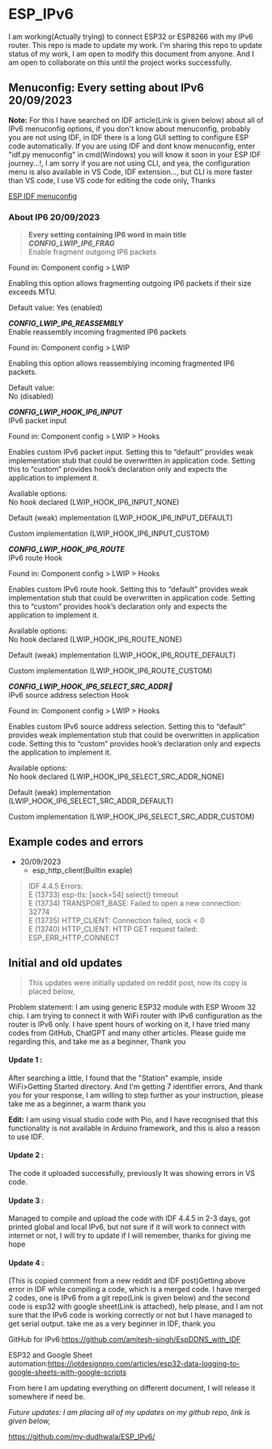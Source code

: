 # ESP_IPv6
I am working(Actually trying) to connect ESP32 or ESP8266 with my IPv6 router. This repo is made to update my work. I'm sharing this repo to update status of my work, I am open to modify this document from anyone. And I am open to collaborate on this until the project works successfully.

## Menuconfig: Every setting about IPv6 20/09/2023
**Note:** For this I have searched on IDF article(Link is given below) about all of IPv6 menuconfig options, if you don't know about menuconfig, probably you are not using IDF, in IDF there is a long GUI setting to configure ESP code automatically. If you are using IDF and dont know menuconfig, enter "idf.py menuconfig" in cmd(Windows) you will know it soon in your ESP IDF journey...!, I am sorry if you are not using CLI, and yea, the configuration menu is also available in VS Code, IDF extension..., but CLI is more faster than VS code, I use VS code for editing the code only, Thanks  

[ESP IDF menuconfig](https://docs.espressif.com/projects/esp-idf/en/latest/esp32/api-reference/kconfig.html#configuration-options-reference)  

### About IP6 20/09/2023
> **Every setting containing IP6 word in main title**  
**_CONFIG_LWIP_IP6_FRAG_**  
Enable fragment outgoing IP6 packets

Found in: Component config > LWIP

Enabling this option allows fragmenting outgoing IP6 packets if their size exceeds MTU.

Default value:
Yes (enabled)  
  
_**CONFIG_LWIP_IP6_REASSEMBLY**_  
Enable reassembly incoming fragmented IP6 packets  

Found in: Component config > LWIP  

Enabling this option allows reassemblying incoming fragmented IP6 packets.  

Default value:  
No (disabled)   
  
_**CONFIG_LWIP_HOOK_IP6_INPUT**_  
IPv6 packet input  
  
Found in: Component config > LWIP > Hooks  
  
Enables custom IPv6 packet input. Setting this to “default” provides weak implementation stub that could be overwritten in application code. Setting this to “custom” provides hook’s declaration only and expects the application to implement it.  
  
Available options:  
No hook declared (LWIP_HOOK_IP6_INPUT_NONE)  
  
Default (weak) implementation (LWIP_HOOK_IP6_INPUT_DEFAULT)  
  
Custom implementation (LWIP_HOOK_IP6_INPUT_CUSTOM)  
  
**_CONFIG_LWIP_HOOK_IP6_ROUTE_**  
IPv6 route Hook  
  
Found in: Component config > LWIP > Hooks  
  
Enables custom IPv6 route hook. Setting this to “default” provides weak implementation stub that could be overwritten in application code. Setting this to “custom” provides hook’s declaration only and expects the application to implement it.  
  
Available options:  
No hook declared (LWIP_HOOK_IP6_ROUTE_NONE)  
  
Default (weak) implementation (LWIP_HOOK_IP6_ROUTE_DEFAULT)  
  
Custom implementation (LWIP_HOOK_IP6_ROUTE_CUSTOM)  
  
_**CONFIG_LWIP_HOOK_IP6_SELECT_SRC_ADDR**_  
IPv6 source address selection Hook  
  
Found in: Component config > LWIP > Hooks  
  
Enables custom IPv6 source address selection. Setting this to “default” provides weak implementation stub that could be overwritten in application code. Setting this to “custom” provides hook’s declaration only and expects the application to implement it.  
  
Available options:  
No hook declared (LWIP_HOOK_IP6_SELECT_SRC_ADDR_NONE)  
  
Default (weak) implementation (LWIP_HOOK_IP6_SELECT_SRC_ADDR_DEFAULT)  
  
Custom implementation (LWIP_HOOK_IP6_SELECT_SRC_ADDR_CUSTOM)  
## Example codes and errors
- 20/09/2023
  - esp_http_client(Builtin exaple)
> IDF 4.4.5
> Errors:  
> E (13733) esp-tls: [sock=54] select() timeout  
> E (13734) TRANSPORT_BASE: Failed to open a new connection: 32774  
> E (13735) HTTP_CLIENT: Connection failed, sock < 0  
> E (13740) HTTP_CLIENT: HTTP GET request failed: ESP_ERR_HTTP_CONNECT  

## Initial and old updates
> This updates were initially updated on reddit post, now its copy is placed below,

Problem statement: I am using generic ESP32 module with ESP Wroom 32 chip. I am trying to connect it with WiFi router with IPv6 configuration as the router is IPv6 only. I have spent hours of working on it, I have tried many codes from GitHub, ChatGPT and many other articles. Please guide me regarding this, and take me as a beginner, Thank you

#### Update 1 :
After searching a little, I found that the "Station" example, inside WiFi>Getting Started directory. And I'm getting 7 identifier errors, And thank you for your response, I am willing to step further as your instruction, please take me as a beginner, a warm thank you

__Edit:__ I am using visual studio code with Pio, and I have recognised that this functionality is not available in Arduino framework, and this is also a reason to use IDF.

#### Update 2 : 
The code it uploaded successfully, previously It was showing errors in VS code.

#### Update 3 :
Managed to compile and upload the code with IDF 4.4.5 in 2-3 days, got printed global and local IPv6, but not sure if it will work to connect with internet or not, I will try to update if I will remember, thanks for giving me hope

#### Update 4 :

(This is copied comment from a new reddit and IDF post)Getting above error in IDF while compiling a code, which is a merged code. I have merged 2 codes, one is IPv6 from a git repo(Link is given below) and the second code is esp32 with google sheet(Link is attached), help please, and I am not sure that the IPv6 code is working correctly or not but I have managed to get serial output. take me as a very beginner in IDF, thank you

GitHub for IPv6:https://github.com/amitesh-singh/EspDDNS_with_IDF

ESP32 and Google Sheet automation:https://iotdesignpro.com/articles/esp32-data-logging-to-google-sheets-with-google-scripts

From here I am updating everything on different document, I will release it somewhere if need be.

_Future updates: I am placing all of my updates on my github repo, link is given below,_

https://github.com/my-dudhwala/ESP_IPv6/
